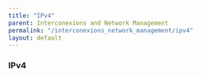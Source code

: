```yaml
---
title: "IPv4"
parent: Interconexions and Network Management
permalink: "/interconexions_network_management/ipv4"
layout: default
---
```


### IPv4

